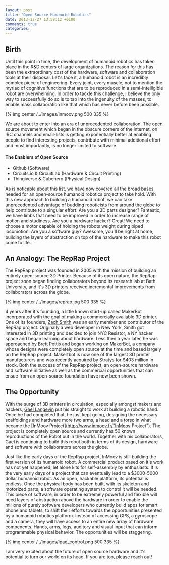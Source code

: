 ```yaml
---
layout: post
title: "Open Source Humanoid Robotics"
date: 2013-12-27 13:59:12 +0100
comments: true
categories:
---
```


## Birth

Until this point in time, the development of humanoid robotics has taken place in the R&D centers of large organizations. The reason for this has been the extraordinary cost of the hardware, software and collaboration tools at their disposal. Let's face it, a humanoid robot is an incredibly complex piece of engineering. Every joint, every muscle, not to mention the myriad of cognitive functions that are to be reproduced in a semi-intelligible robot are overwhelming. In order to tackle this challenge, I believe the only way to successfully do so is to tap into the ingenuity of the masses, to enable mass collaboration like that which has never before been possible.

{% img center /../images/inmoov.png 500 335 %}

We are about to enter into an era of unprecedented collaboration. The open source movement which began in the obscure corners of the internet, on IRC channels and email-lists is getting exponentially better at enabling people to find interesting projects, contribute with minimal additional effort and most importantly, is no longer limited to software.

<!--more-->

#### The Enablers of Open Source

- Github (Software)
- Circuits.io & CircuitLab (Hardware & Circuit Printing)
- Thingiverse & Cubehero (Physical Design)

As is noticable about this list, we have now covered all the broad bases needed for an open-source humanoid robotics project to take hold. With this new approach to building a humanoid robot, we can take unprecedented advantage of budding roboticists from around the globe to help contribute to a singular effort. Are you a 3D parts designer? Fantastic, we have limbs that need to be improved in order to increase range of motion and studiness. Are you a hardware hacker? Great! We need to choose a motor capable of holding the robots weight during biped locomotion. Are you a software guy? Awesome, you'll be right at home, building the layers of abstraction on top of the hardware to make this robot come to life.

## An Analogy: The RepRap Project

The RepRap project was founded in 2005 with the mission of building an entirely open-source 3D Printer. Because of its open nature, the RepRap project soon began finding collaborators beyond its research lab at Bath University, and it's 3D printers received incremental improvements from collaborators across the globe.

{% img center /../images/reprap.jpg 500 335 %}

4 years after it's founding, a little known start-up called MakerBot incorporated with the goal of making a commercially available 3D printer. One of its founders, [Zach Smith](http://www.zachhoeken.com/about "Zach Smith") was an early member and contributor of the RepRap project. Originally a web developer in New York, Smith got interested in 3D printing and decided to join NYC Resistor, a NY hacker space and began learning about hardware. Less then a year later, he was approached by Brett Pettis and began working on MakerBot, a company whose designs were completely open source at the time and based largely on the RepRap project. Makertbot is now one of the largest 3D printer manufacturers and was recently acquired by Stratys for $403 million in stock. Both the success of the RepRap project, an open-source hardware and software initiative as well as the commercial opportunities that can ensue from an open-source foundation have now been shown.


## The Opportunity

With the surge of 3D printers in circulation, especially amongst makers and hackers, [Gael Langevin](https://plus.google.com/109466702837468444192/posts "Gael Langevin") put his straight to work at building a robotic hand. Once he had completed that, he just kept going, designing the necessary scaffoldings and hardware more two arms, a head and a torso in what became the [InMoov Project](http://www.inmoov.fr/"InMoov Project"). The project is completely open source and currently has 50 known reproductions of the Robot out in the world. Together with his collaborators, Gael is continuing to build this robot both in terms of its design, hardware and software with collaborators across the globe.

Just like the early days of the RepRap project, InMoov is still building the first version of its humanoid robot. A commercial product based on it's work has not yet happened, let alone kits for self-assembly by enthusiasts. It is the very early days of a project that can eventually lead to a $3000-5000 dollar humanoid robot. As an open, hackable platform, its potential is endless. Once the physical body has been built, with its skeleton and motorized parts, a software operating system to control it will be needed. This piece of software, in order to be extremely powerful and flexible will need layers of abstraction above the hardware in order to enable the millions of purely software developers who currently build apps for smart phone and tablets, to shift their efforts towards the opportunities presented by a humanoid robotics platform. Instead of accessing GPS, a gyroscope and a camera, they will have access to an entire new array of hardware compenents. Hands, arms, legs, auditory and visual input that can inform programmable physical behavior. The opportunities will be staggering.

{% img center /../images/ipad_control.png 500 335 %}

I am very excited about the future of open source hardware and it's potential to turn our world on its head. If you are too, please reach out!



